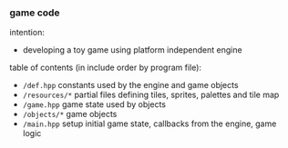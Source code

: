 ### game code

intention:
* developing a toy game using platform independent engine

table of contents (in include order by program file):
* `/def.hpp` constants used by the engine and game objects
* `/resources/*` partial files defining tiles, sprites, palettes and tile map
* `/game.hpp` game state used by objects
* `/objects/*` game objects
* `/main.hpp` setup initial game state, callbacks from the engine, game logic

